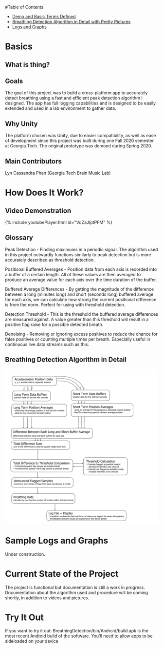 #Table of Contents
- [Demo and Basic Terms Defined](https://github.com/sheepbun-monster/Mobile-Phone-Breathing-Detection/tree/development#demo-and-basic-terms-defined)
- [Breathing Detection Algorithm in Detail with Pretty Pictures](https://github.com/sheepbun-monster/Mobile-Phone-Breathing-Detection/tree/development#breathing-detection-algorithm-in-detail)
- [Logs and Graphs](https://github.com/sheepbun-monster/Mobile-Phone-Breathing-Detection/tree/development#sample-logs-and-graphs)

# Basics
## What is thing?

## Goals
The goal of this project was to build a cross-platform app to accurately detect breathing using a fast and efficient peak detection algorithm I designed. The app has full logging capabilities and is designed to be easily extended and used in a lab environment to gather data.

## Why Unity
The platform chosen was Unity, due to easier compatibility, as well as ease of development since this project was built during one Fall 2020 semester at Georgia Tech. The original prototype was demoed during Spring 2020.


## Main Contributors
Lyn Cassandra Phan (Georgia Tech Brain Music Lab)


# How Does It Work?

## Video Demonstration
{% include youtubePlayer.html id="VqZaJIptPFM" %}

## Glossary
Peak Detection - Finding maximums in a periodic signal. The algorithm used in this project outwardly functions similarly to peak detection but is more accurately described as threshold detection.

Positional Buffered Averages - Position data from each axis is recorded into a buffer of a certain length. All of these values are then averaged to produce an average value for each axis over the time duration of the buffer.

Buffered Average Differences - By getting the magnitude of the difference between a long (minutes long) and short (seconds long) buffered average for each axis, we can calculate how strong the current positional difference is from the norm. Perfect for using with threshold detection.

Detection Threshold - This is the threshold the buffered average differences are measured against. A value greater than this threshold will result in a positive flag raise for a possible detected breath.

Denoising - Removing or ignoring excess positives to reduce the chance for false positives or counting multiple times per breath. Especially useful in continuous live data streams such as this.


## Breathing Detection Algorithm in Detail

![breathing-detection-algorithm-diagram.png](breathing-detection-algorithm-diagram.png)

# Sample Logs and Graphs

Under construction.

# Current State of the Project
The project is functional but documentation is still a work in progress. Documentation about the algorithm used and procedure will be coming shortly, in addition to videos and pictures.

# Try It Out

If you want to try it out: BreathingDetection/bin/Android/build.apk is the most recent Android build of the software. You'll need to allow apps to be sideloaded on your device
